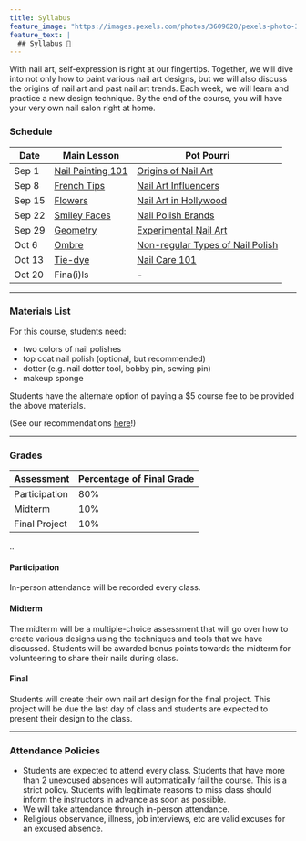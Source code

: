```yaml
---
title: Syllabus
feature_image: "https://images.pexels.com/photos/3609620/pexels-photo-3609620.jpeg?auto=compress&cs=tinysrgb&dpr=1&w=500"
feature_text: |
  ## Syllabus 🎨
---
```


With nail art, self-expression is right at our fingertips. Together, we will dive into not only how to paint various nail art designs, but we will also discuss the origins of nail art and past nail art trends. Each week, we will learn and practice a new design technique. By the end of the course, you will have your very own nail salon right at home.

### Schedule

| **Date** | **Main Lesson** | **Pot Pourri** |
|------|-------------|------------|
| Sep 1 | [Nail Painting 101](_posts/2021-09-01-nail-101.md) | [Origins of Nail Art](_/../_posts/2021-09-01-origins.md) |
| Sep 8 | [French Tips](_posts/2021-09-08-french-tips.md) | [Nail Art Influencers](_posts/2021-09-08-influencers.md) |
| Sep 15 | [Flowers](_posts/2021-09-15-flowers.md) | [Nail Art in Hollywood](_posts/2021-09-15-hollywood.md) |
| Sep 22 | [Smiley Faces](_posts/2021-09-22-smiley-faces.md) | [Nail Polish Brands](_posts/2021-09-22-brands.md) |
| Sep 29 | [Geometry](_posts/2021-09-29-geometry.md) | [Experimental Nail Art](_posts/2021-09-29-experimental-art.md) |
| Oct 6 | [Ombre](_posts/2021-10-06-ombre.md) | [Non-regular Types of Nail Polish](_posts/2021-10-06-other-polishes.md) |
| Oct 13 | [Tie-dye](_posts/2021-10-13-tie-dye.md) | [Nail Care 101](_posts/2021-10-13-nail-care.md) |
| Oct 20 | Fina(i)ls | - |

---

### Materials List

For this course, students need:

- two colors of nail polishes
- top coat nail polish (optional, but recommended)
- dotter (e.g. nail dotter tool, bobby pin, sewing pin)
- makeup sponge

Students have the alternate option of paying a $5 course fee to be provided the above materials.

(See our recommendations [here](_posts/2021-09-22-brands.md)!)

---

### Grades

| **Assessment** | **Percentage of Final Grade** |
|----------------|-------------------------------|
| Participation | 80% |
| Midterm | 10% |
| Final Project | 10% |

..

#### Participation

In-person attendance will be recorded every class.

#### Midterm

The midterm will be a multiple-choice assessment that will go over how to create various designs using the techniques and tools that we have discussed. Students will be awarded bonus points towards the midterm for volunteering to share their nails during class.

#### Final

Students will create their own nail art design for the final project. This project will be due the last day of class and students are expected to present their design to the class.

---

### Attendance Policies

- Students are expected to attend every class. Students that have more than 2 unexcused absences will automatically fail the course. This is a strict policy. Students with legitimate reasons to miss class should inform the instructors in advance as soon as possible.
- We will take attendance through in-person attendance.
- Religious observance, illness, job interviews, etc are valid excuses for an excused absence.